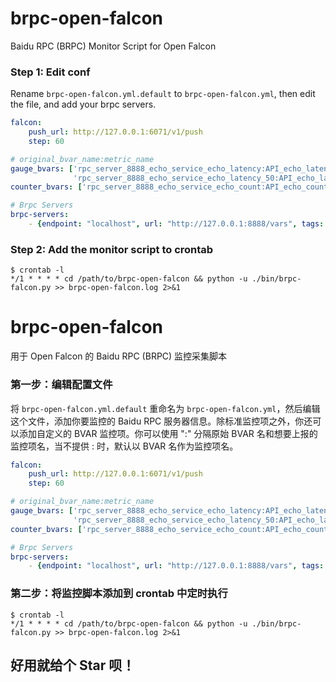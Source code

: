 # brpc-open-falcon

Baidu RPC (BRPC) Monitor Script for Open Falcon

### Step 1: Edit conf

Rename `brpc-open-falcon.yml.default` to `brpc-open-falcon.yml`, then edit the file, and add your brpc servers.

```yml
falcon:
    push_url: http://127.0.0.1:6071/v1/push
    step: 60

# original_bvar_name:metric_name
gauge_bvars: ['rpc_server_8888_echo_service_echo_latency:API_echo_latency',
              'rpc_server_8888_echo_service_echo_latency_50:API_echo_latency_50'
counter_bvars: ['rpc_server_8888_echo_service_echo_count:API_echo_count']

# Brpc Servers
brpc-servers:
    - {endpoint: "localhost", url: "http://127.0.0.1:8888/vars", tags: ""}

```

### Step 2: Add the monitor script to crontab

```
$ crontab -l
*/1 * * * * cd /path/to/brpc-open-falcon && python -u ./bin/brpc-falcon.py >> brpc-open-falcon.log 2>&1
```

# brpc-open-falcon

用于 Open Falcon 的 Baidu RPC (BRPC) 监控采集脚本

### 第一步：编辑配置文件

将 `brpc-open-falcon.yml.default` 重命名为 `brpc-open-falcon.yml`，然后编辑这个文件，添加你要监控的 Baidu RPC 服务器信息。除标准监控项之外，你还可以添加自定义的 BVAR 监控项。你可以使用 ":" 分隔原始 BVAR 名和想要上报的监控项名，当不提供 : 时，默认以 BVAR 名作为监控项名。

```yml
falcon:
    push_url: http://127.0.0.1:6071/v1/push
    step: 60

# original_bvar_name:metric_name
gauge_bvars: ['rpc_server_8888_echo_service_echo_latency:API_echo_latency',
              'rpc_server_8888_echo_service_echo_latency_50:API_echo_latency_50'
counter_bvars: ['rpc_server_8888_echo_service_echo_count:API_echo_count']

# Brpc Servers
brpc-servers:
    - {endpoint: "localhost", url: "http://127.0.0.1:8888/vars", tags: ""}

```

### 第二步：将监控脚本添加到 crontab 中定时执行

```
$ crontab -l
*/1 * * * * cd /path/to/brpc-open-falcon && python -u ./bin/brpc-falcon.py >> brpc-open-falcon.log 2>&1
```

## 好用就给个 Star 呗！